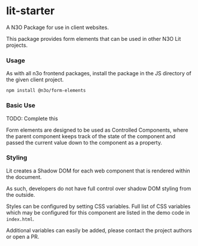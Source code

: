 # lit-starter

A N3O Package for use in client websites.

This package provides form elements that can be used in other N3O Lit projects.


### Usage

As with all n3o frontend packages, install the package in the JS directory of the given client project.

```shell script
npm install @n3o/form-elements
```

### Basic Use

TODO: Complete this

Form elements are designed to be used as Controlled Components, where the parent component keeps track of the state of the component and passed the current value down to the component as a property.
 

### Styling

Lit creates a Shadow DOM for each web component that is rendered within the document.

As such, developers do not have full control over shadow DOM styling from the outside.

Styles can be configured by setting CSS variables. Full list of CSS variables which may be configured for this component are listed in the demo code in `index.html`.

Additional variables can easily be added, please contact the project authors or open a PR.